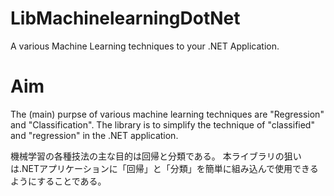 # LibMachinelearningDotNet
A various Machine Learning techniques to your .NET Application.

# Aim
The (main) purpse of various machine learning techniques are "Regression" and "Classification".
The library is to simplify the technique of "classified" and "regression" in the .NET application.

機械学習の各種技法の主な目的は回帰と分類である。
本ライブラリの狙いは.NETアプリケーションに「回帰」と「分類」を簡単に組み込んで使用できるようにすることである。
